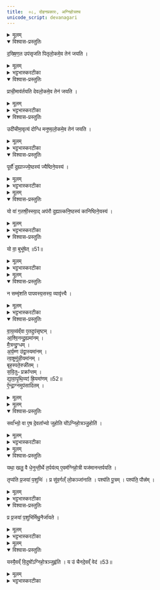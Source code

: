```yaml
---
title:  ०८, दोहनप्रकारः, अग्निहोत्रश्च
unicode_script: devanagari
---
```




<details><summary>मूलम्</summary>

द॒ख्षि॒ण॒त उप॑सृजति ।
पि॒तृ॒लो॒कमे॒व तेन॑ जयति ।
प्राची॒माव॑र्तयति ।
दे॒व॒लो॒कमे॒व तेन॑ जयति ।
उदी॑चीमा॒वृत्य॑ दोग्धि ।
म॒नु॒ष्य॒लो॒कमे॒व तेन॑ जयति ।
</details>

<details open><summary>विश्वास-प्रस्तुतिः</summary>

द॒ख्षि॒ण॒त उप॑सृजति पितृलो॒कमे॒व तेन॑ जयति ।
</details>

<details><summary>मूलम्</summary>

द॒ख्षि॒ण॒त उप॑सृजति पितृलो॒कमे॒व तेन॑ जयति ।
</details>

<details><summary>भट्टभास्करटीका</summary>

1 दक्षिणत इत्यादि ॥ विहारस्य दक्षिणतः स्थापयित्वा गां वत्समुपसृजति ।
</details>

<details open><summary>विश्वास-प्रस्तुतिः</summary>

प्राची॒माव॑र्तयति देवलो॒कमे॒व तेन॑ जयति ।
</details>

<details><summary>मूलम्</summary>

प्राची॒माव॑र्तयति देवलो॒कमे॒व तेन॑ जयति ।
</details>

<details><summary>भट्टभास्करटीका</summary>

ततः प्राचीं प्राङ्मुखीं आवर्तयति आगमयति ।
</details>

<details open><summary>विश्वास-प्रस्तुतिः</summary>

उदी॑चीमा॒वृत्य॑ दोग्धि  मनुष्य॒लो॒कमे॒व तेन॑ जयति ।
</details>

<details><summary>मूलम्</summary>

उदी॑चीमा॒वृत्य॑ दोग्धि  मनुष्य॒लो॒कमे॒व तेन॑ जयति ।
</details>

<details><summary>भट्टभास्करटीका</summary>

अथोदीचीमुदङ्मुखीं आवृत्य स्थापयित्वा दोग्धि
</details>

<details open><summary>विश्वास-प्रस्तुतिः</summary>

पूर्वौ॑ दुह्याज्ज्ये॒ष्ठस्य॑ ज्यैष्ठिने॒यस्य॑ ।
</details>

<details><summary>मूलम्</summary>

पूर्वौ॑ दुह्याज्ज्ये॒ष्ठस्य॑ ज्यैष्ठिने॒यस्य॑ ।
</details>

<details><summary>भट्टभास्करटीका</summary>

2 पूर्वावित्यादि ॥ अग्रिमौ स्तनौ दुह्यात् ज्येष्ठस्य प्रथमजातस्य जैष्ठिनेयस्य ज्येष्ठाया अपत्यस्य च 'कल्याण्यादीनामिनङ्' ढक्च । ज्येष्ठाया भगिन्या अपत्यस्य वेत्येके । प्रथमोढाया अपत्यस्येत्यन्ये ।
</details>


<details><summary>मूलम्</summary>

यो वा॑ ग॒तश्री॒स्स्यात् ।
अप॑रौ दुह्यात्कनि॒ष्ठस्य॑ कानिष्ठिने॒यस्य॑ ।
</details>

<details open><summary>विश्वास-प्रस्तुतिः</summary>

यो वा॑ ग॒तश्री॒स्स्या॒द्  अप॑रौ दुह्यात्कनि॒ष्ठस्य॑ कानिष्ठिने॒यस्य॑ ।
</details>

<details><summary>मूलम्</summary>

यो वा॑ ग॒तश्री॒स्स्या॒द्  अप॑रौ दुह्यात्कनि॒ष्ठस्य॑ कानिष्ठिने॒यस्य॑ ।
</details>

<details><summary>भट्टभास्करटीका</summary>

यो वा गतश्रीस्स्यात् तस्यापि पूर्वौ स्तनौ दुह्यात् । शुश्रुवान् ग्रामणी राजन्यश्च त्रयो गतश्रियः अपरौ पश्चिमौ स्तनौ दुह्यात् कनिष्ठस्य पश्चाज्जातस्य । कनिष्ठाया अपत्यस्य । पूर्ववदिनङ् ।
</details>

<details open><summary>विश्वास-प्रस्तुतिः</summary>

यो वा॒ बुभू॑षेत् ॥51॥  
</details>

<details><summary>मूलम्</summary>

यो वा॒ बुभू॑षेत् ॥51॥  
</details>

<details><summary>भट्टभास्करटीका</summary>

यो वा बुभूषेत् भवितुमिच्छेत् तस्याप्यपरा स्तनौ दुह्यात्
</details>


<details><summary>मूलम्</summary>

न सम्मृ॑शति ।
पा॒प॒व॒स्य॒सस्य॒ व्यावृ॑त्त्यै ।
</details>

<details open><summary>विश्वास-प्रस्तुतिः</summary>

न सम्मृ॑शति पापवस्य॒सस्य॒ व्यावृ॑त्त्यै ।
</details>

<details><summary>मूलम्</summary>

न सम्मृ॑शति पापवस्य॒सस्य॒ व्यावृ॑त्त्यै ।
</details>

<details><summary>भट्टभास्करटीका</summary>

3 न संमृशति हस्ताभ्यां स्तनं न संमृशति प्रस्नवनार्थं पापवस्यसस्य व्यावृत्त्यै । हस्तमर्दनेन प्रस्रावितं यद्याविःक्षरत् पापिष्ठं, संमर्शनं विना वत्सप्रस्नावितं यद्वसीयः पुण्यं तयोस्ससर्गो मा भूदिति दोहमध्ये न संमृशेत् । इतरौ समृशेदित्येके । पूर्वपश्चिमावित्यपरे
</details>

<details open><summary>विश्वास-प्रस्तुतिः</summary>

वा॒य॒व्य॑व्ँवा ए॒तदुप॑सृष्टम् ।  
आ॒श्वि॒नन्दु॒ह्यमा॑नम् ।  
मै॒त्रन्दु॒ग्धम् ।  
अ॒र्य॒म्ण उ॑द्वा॒स्यमा॑नम् ।  
त्वा॒ष्ट्रमु॑न्नी॒यमा॑नम् ।  
बृह॒स्पते॒रुन्नी॑तम् ।  
स॒वि॒तुᳶ प्रक्रा᳚न्तम् ।  
द्या॒वा॒पृ॒थि॒व्यꣵ॑ ह्रि॒यमा॑णम् ॥52॥    
ऐ॒न्द्रा॒ग्नमुप॑सादितम् ।  
</details>

<details><summary>मूलम्</summary>

वा॒य॒व्य॑व्ँवा ए॒तदुप॑सृष्टम् ।  
आ॒श्वि॒नन्दु॒ह्यमा॑नम् ।  
मै॒त्रन्दु॒ग्धम् ।  
अ॒र्य॒म्ण उ॑द्वा॒स्यमा॑नम् ।  
त्वा॒ष्ट्रमु॑न्नी॒यमा॑नम् ।  
बृह॒स्पते॒रुन्नी॑तम् ।  
स॒वि॒तुᳶ प्रक्रा᳚न्तम् ।  
द्या॒वा॒पृ॒थि॒व्यꣵ॑ ह्रि॒यमा॑णम् ॥52॥    
ऐ॒न्द्रा॒ग्नमुप॑सादितम् ।  
</details>


<details><summary>मूलम्</summary>

सर्वा᳚भ्यो॒ वा ए॒ष दे॒वता᳚भ्यो जुहोति ।
यो᳚ऽग्निहो॒त्रञ्जु॒होति॑ ।
</details>

<details open><summary>विश्वास-प्रस्तुतिः</summary>

सर्वा᳚भ्यो॒ वा ए॒ष दे॒वता᳚भ्यो जुहोति यो᳚ऽग्निहो॒त्रञ्जु॒होति॑ ।
</details>

<details><summary>मूलम्</summary>

सर्वा᳚भ्यो॒ वा ए॒ष दे॒वता᳚भ्यो जुहोति यो᳚ऽग्निहो॒त्रञ्जु॒होति॑ ।
</details>

<details><summary>भट्टभास्करटीका</summary>

4 वायव्यं वा इत्यादि ॥ पुनर्वचनमुपसादनान्तस्य हवीरूपस्य सर्वदेवत्यत्वेन स्तुत्यर्थम् ।
</details>


<details><summary>मूलम्</summary>

यथा॒ खलु॒ वै धे॒नुन्ती॒र्थे त॒र्पय॑ति ।
ए॒वम॑ग्निहो॒त्री यज॑मानन्तर्पयति ।
</details>

<details open><summary>विश्वास-प्रस्तुतिः</summary>

यथा॒ खलु॒ वै धे॒नुन्ती॒र्थे त॒र्पय॑त्य् ए॒वम॑ग्निहो॒त्री यज॑मानन्तर्पयति ।

तृप्य॑ति प्र॒जया॑ प॒शुभिः॑ ।
प्र सु॑व॒र्गल्ँ लो॒कञ्जा॑नाति ।
पश्य॑ति पु॒त्रम् ।
पश्य॑ति॒ पौत्त्र᳚म् ।
</details>

<details><summary>मूलम्</summary>

यथा॒ खलु॒ वै धे॒नुन्ती॒र्थे त॒र्पय॑त्य् ए॒वम॑ग्निहो॒त्री यज॑मानन्तर्पयति ।

तृप्य॑ति प्र॒जया॑ प॒शुभिः॑ ।
प्र सु॑व॒र्गल्ँ लो॒कञ्जा॑नाति ।
पश्य॑ति पु॒त्रम् ।
पश्य॑ति॒ पौत्त्र᳚म् ।
</details>

<details><summary>भट्टभास्करटीका</summary>

एवमग्निहोत्रं जह्वन् सर्वदेवता होमेन तर्पयति यथेत्यादि । यथा खलु तीर्थे तर्पणावसरे तत्तदपेक्षया कण्डूयनतृणप्रदानपानीयसंनिधापनादिना धेनुं तर्पयति दोग्धा, एवमग्निहोत्री धेनुः तदभिमतसंपादनेन यजमानं तर्पयति । स्वयं च तृप्यति ।
</details>

<details open><summary>विश्वास-प्रस्तुतिः</summary>

प्र प्र॒जया॑ प॒शुभि॑र्मिथु॒नैर्जा॑यते ।
</details>

<details><summary>मूलम्</summary>

प्र प्र॒जया॑ प॒शुभि॑र्मिथु॒नैर्जा॑यते ।
</details>

<details><summary>भट्टभास्करटीका</summary>

प्रजया दिर्घायुष्यस्वर्गलोकज्ञानपुत्रदर्शपौत्रदर्शनादिलक्षणया प्रजया पशुभिर्मिथुनैः प्रजायते ।
</details>


<details><summary>मूलम्</summary>

यस्यै॒वव्ँ वि॒दुषो᳚ऽग्निहो॒त्रञ्जुह्व॑ति ।
य उ॑ चैनदे॒वव्ँ वेद॑ ॥53॥  
</details>

<details open><summary>विश्वास-प्रस्तुतिः</summary>

यस्यै॒वव्ँ वि॒दुषो᳚ऽग्निहो॒त्रञ्जुह्व॑ति ।
य उ॑ चैनदे॒वव्ँ वेद॑ ॥53॥  
</details>

<details><summary>मूलम्</summary>

यस्यै॒वव्ँ वि॒दुषो᳚ऽग्निहो॒त्रञ्जुह्व॑ति ।
य उ॑ चैनदे॒वव्ँ वेद॑ ॥53॥  
</details>

<details><summary>भट्टभास्करटीका</summary>

एवंविदुषो यस्याग्निहोत्रं जुह्वति यश्चैवं वेदिता सोपि प्रजादिना जायते

इति तैत्तिरीयब्राह्मणे द्वितीयाष्टके प्रथमप्रपाठके अष्टमोऽनुवाकः ॥  

</details>

